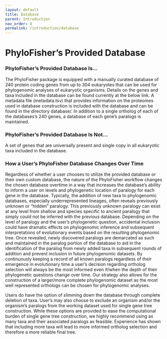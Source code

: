 ```yaml
---
layout: default
title: Database
parent: Introduction
nav_order: 4
permalink: /introduction/database
---
```


# PhyloFisher’s Provided Database

### PhyloFisher’s Provided Database Is...
The PhyloFisher package is equipped with a manually curated database of 240 protein coding genes from up to 304 eukaryotes that can be used for phylogenomic analyses of eukaryotic organisms. Details on the genes and taxa included in the database can be found currently at the below link. A metadata file (metadata.tsv) that provides information on the proteomes used in database construction is included with the database and can be found in the directory database/. In addition to a single ortholog of each of the databases’s 240 genes, a database of each gene’s paralogs is maintained.

### PhyloFisher’s Provided Database Is Not...
A set of genes that are universally present and single copy in all eukaryotic taxa included in the database.

### How a User’s PhyloFisher Database Changes Over Time
Regardless of whether a user chooses to utilize the provided database or their own custom database, the nature of the PhyloFisher workflow changes the chosen database overtime in a way that increases the database’s ability to inform a user on levels and phylogenetic location of paralogy for each gene in the database. Typically, the addition of new taxa to phylogenomic databases, especially underrepresented lineages, often reveals previously unknown or “hidden” paralogy. This previously unknown paralogy can exist at any level from shallow and species specific to ancient paralogy that simply could not be inferred with the previous database. Depending on the level of paralogy and the user’s phylogenetic question, accidental inclusion could have dramatic effects on phylogenomic inference and subsequent interpretations of evolutionary events based on the resulting phylogenomic tree. Once revealed, newly discovered paralogs are demarcated as such and maintained in the paralog portion of the database to aid in the identification of the paralog from newly added taxa in subsequent rounds of addition and prevent inclusion in future phylogenomic datasets. By continuously keeping a record of all known paralogs regardless of their emergence in evolutionary time a user’s decision regarding ortholog selection will always be the most informed even if/when the depth of their phylogenetic questions change over time. Our strategy also allows for the construction of a larger/more complete phylogenomic dataset as the most well represented orthologs can be chosen for phylogenomic analyses. 

Users do have the option of slimming down the database through complete deletion of taxa. User’s may also choose to exclude an organism and/or the organism’s paralogs from the working dataset used for single gene tree construction. While these options are provided to ease the computational burden of single gene tree construction, we highly recommend using as many taxa and their associated paralogs as feasible. Experience has shown that including more taxa will lead to more informed ortholog selection and therefore a more reliable final tree.